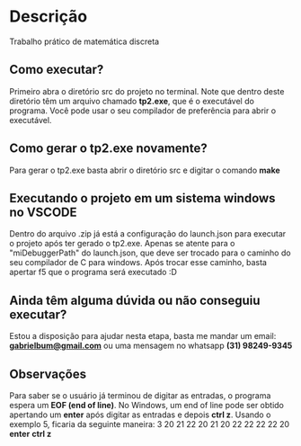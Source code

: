 # Descrição
Trabalho prático de matemática discreta

## Como executar?
Primeiro abra o diretório src do projeto no terminal. Note que dentro deste diretório têm um arquivo chamado **tp2.exe**, que é o executável do programa. Você pode usar o seu compilador de preferência para abrir o executável.

## Como gerar o tp2.exe novamente?
Para gerar o tp2.exe basta abrir o diretório src e digitar o comando **make**

## Executando o projeto em um sistema windows no VSCODE
Dentro do arquivo .zip já está a configuração do launch.json para executar o projeto após ter gerado o tp2.exe. Apenas se atente para o "miDebuggerPath" do launch.json, que deve ser trocado para o caminho do seu compilador de C para windows. Após trocar esse caminho, basta apertar f5 que o programa será executado :D

## Ainda têm alguma dúvida ou não conseguiu executar?
Estou a disposição para ajudar nesta etapa, basta me mandar um email: **gabrielbum@gmail.com** ou uma mensagem no whatsapp **(31) 98249-9345**


## Observações
Para saber se o usuário já terminou de digitar as entradas, o programa espera um **EOF (end of line)**. No Windows, um end of line pode ser obtido apertando um **enter** após digitar as entradas e depois **ctrl z**. Usando o exemplo 5, ficaria da seguinte maneira:
3 20 21 22
20 21
20 22
22 22
22 20 **enter** 
**ctrl z**